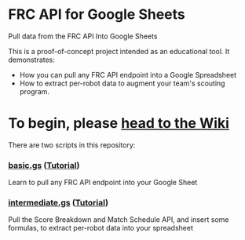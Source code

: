 # FRC API for Google Sheets
Pull data from the FRC API Into Google Sheets

This is a proof-of-concept project intended as an educational tool. It demonstrates:
- How you can pull any FRC API endpoint into a Google Spreadsheet
- How to extract per-robot data to augment your team's scouting program.

# To begin, please [head to the Wiki](https://github.com/jaredhasenklein/FRC-API-for-Google-Sheets/wiki)

There are two scripts in this repository:
### [basic.gs](https://github.com/jaredhasenklein/FRC-API-for-Google-Sheets/blob/main/Basic.gs)	([Tutorial](https://github.com/jaredhasenklein/FRC-API-for-Google-Sheets/wiki/Writing-your-first-script))	
Learn to pull any FRC API endpoint into your Google Sheet

### [intermediate.gs](https://github.com/jaredhasenklein/FRC-API-for-Google-Sheets/blob/main/Intermediate.gs)	([Tutorial](https://github.com/jaredhasenklein/FRC-API-for-Google-Sheets/wiki/Writing-a-more-advanced-script)) 
Pull the Score Breakdown and Match Schedule API, and insert some formulas, to extract per-robot data into your spreadsheet
